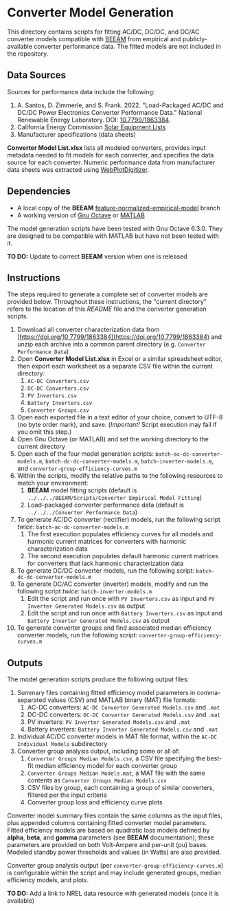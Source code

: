 Converter Model Generation
==========================

This directory contains scripts for fitting AC/DC, DC/DC, and DC/AC converter models compatible with [BEEAM] from empirical and publicly-available converter performance data. The fitted models are not included in the repository.

Data Sources
------------

Sources for performance data include the following:

1. A. Santos, D. Zimmerle, and S. Frank. 2022. "Load-Packaged AC/DC and DC/DC Power Electronics Converter Performance Data." National Renewable Energy Laboratory. DOI: [10.7799/1863384].
2. California Energy Commission [Solar Equipment Lists]
3. Manufacturer specifications (data sheets)

**Converter Model List.xlsx** lists all modeled converters, provides input metadata needed to fit models for each converter, and specifies the data source for each converter. Numeric performance data from manufacturer data sheets was extracted using [WebPlotDigitizer].

[BEEAM]: https://github.com/NREL/BEEAM/ "Building Electrical Efficiency Analysis Model"
[10.7799/1863384]: https://doi.org/10.7799/1863384
[Solar Equipment Lists]: https://www.energy.ca.gov/programs-and-topics/programs/solar-equipment-lists
[WebPlotDigitizer]: https://automeris.io/WebPlotDigitizer/

Dependencies
------------

- A local copy of the **BEEAM** [feature-normalized-empirical-model] branch
- A working version of [Gnu Octave] or [MATLAB]

The model generation scripts have been tested with Gnu Octave 6.3.0. They are designed to be compatible with MATLAB but have not been tested with it.

[feature-normalized-empirical-model]: https://github.com/NREL/BEEAM/tree/feature-normalized-empirical-model
[MATLAB]: https://www.mathworks.com/products/matlab.html
[Gnu Octave]: https://www.gnu.org/software/octave/index

**TO DO:** Update to correct **BEEAM** version when one is released

Instructions
------------

The steps required to generate a complete set of converter models are provided below. Throughout these instructions, the "current directory" refers to the location of this *README* file and the converter generation scripts.

1. Download all converter characterization data from [https://doi.org/10.7799/1863384](https://doi.org/10.7799/1863384) and unzip each archive into a common parent directory (e.g. `Converter Performance Data`)
2. Open **Converter Model List.xlsx** in Excel or a similar spreadsheet editor, then export each worksheet as a separate CSV file within the current directory:
   1. `AC-DC Converters.csv`
   2. `DC-DC Converters.csv`
   3. `PV Inverters.csv`
   4. `Battery Inverters.csv`
   5. `Converter Groups.csv`
3. Open each exported file in a text editor of your choice, convert to UTF-8 (no byte order mark), and save. (*Important!* Script execution may fail if you omit this step.)
4. Open Gnu Octave (or MATLAB) and set the working directory to the current directory
5. Open each of the four model generation scripts: `batch-ac-dc-converter-models.m`, `batch-dc-dc-converter-models.m`, `batch-inverter-models.m`, and `converter-group-efficiency-curves.m`
6. Within the scripts, modify the relative paths to the following resources to match your environment:
   1. **BEEAM** model fitting scripts (default is `../../../BEEAM/Scripts/Converter Empirical Model Fitting`)
   2. Load-packaged converter performance data (default is `../../../Converter Performance Data`)
7. To generate AC/DC converter (rectifier) models, run the following script *twice*: `batch-ac-dc-converter-models.m`
   1. The first execution populates efficiency curves for all models and harmonic current matrices for converters with harmonic characterization data 
   2. The second execution populates default harmonic current matrices for converters that lack harmonic characterization data
8. To generate DC/DC converter models, run the following script: `batch-dc-dc-converter-models.m`
9. To generate DC/AC converter (inverter) models, modify and run the following script *twice*: `batch-inverter-models.m`
   1. Edit the script and run once with `PV Inverters.csv` as input and `PV Inverter Generated Models.csv` as output
   2. Edit the script and run once with `Battery Inverters.csv` as input and `Battery Inverter Generated Models.csv` as output
10. To generate converter groups and find associated median efficiency converter models, run the following script: `converter-group-efficiency-curves.m`

Outputs
-------

The model generation scripts produce the following output files:

1. Summary files containing fitted efficiency model parameters in comma-separated values (CSV) and MATLAB binary (MAT) file formats:
   1. AC-DC converters: `AC-DC Converter Generated Models.csv` and `.mat`
   2. DC-DC converters: `DC-DC Converter Generated Models.csv` and `.mat`
   3. PV inverters: `PV Inverter Generated Models.csv` and `.mat`
   4. Battery inverters: `Battery Inverter Generated Models.csv` and `.mat`
2. Individual AC/DC converter models in MAT file format, within the `AC-DC Individual Models` subdirectory
3. Converter group analysis output, including some or all of:
   1. `Converter Groups Median Models.csv`, a CSV file specifying the best-fit median efficiency model for each converter group
   2. `Converter Groups Median Models.mat`, a MAT file with the same contents as `Converter Groups Median Models.csv`
   2. CSV files by group, each containing a group of similar converters, filtered per the input criteria
   3. Converter group loss and efficiency curve plots

Converter model summary files contain the same columns as the input files, plus appended columns containing fitted converter model parameters. Fitted efficiency models are based on quadratic loss models defined by **alpha**, **beta**, and **gamma** parameters (see **BEEAM** documentation); these parameters are provided on both Volt-Ampere and per-unit (pu) bases. Modeled standby power thresholds and values (in Watts) are also provided.

Converter group analysis output (per `converter-group-efficiency-curves.m`) is configurable within the script and may include generated groups, median efficiency models, and plots.

**TO DO:** Add a link to NREL data resource with generated models (once it is available)